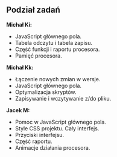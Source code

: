 ## Podział zadań
**Michał Ki:**
  - JavaScript głównego pola.
  - Tabela odczytu i tabela zapisu.
  - Część funkcji i raportu procesora.
  - Pamięć procesora.
  
**Michał Kk:**
  - Łączenie nowych zmian w wersje.
  - JavaScript głównego pola.
  - Optymalizacja skryptów.
  - Zapisywanie i wczytywanie z/do pliku.

**Jacek M:**
  - Pomoc w JavaScript głównego pola.
  - Style CSS projektu. Cały interfejs.
  - Przyciski interfejsu.
  - Część raportu.
  - Animacje działania procesora.
